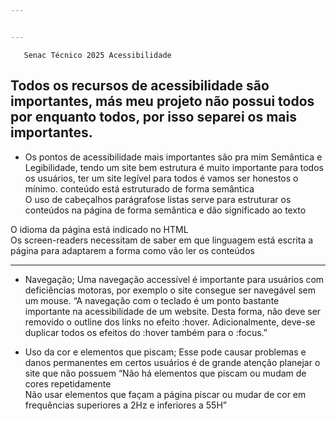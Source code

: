 ```yaml
---


---
```


<pre><code>   Senac Técnico 2025 Acessibilidade   
</code></pre>
<h2 id="todos-os-recursos-de-acessibilidade-são-importantes-más-meu-projeto-não-possui-todos-por-enquanto-todos-por-isso-separei-os-mais-importantes.">Todos os recursos de acessibilidade são importantes, más meu projeto não possui todos por enquanto todos, por isso separei os mais importantes.</h2>
<ul>
<li>Os pontos de acessibilidade mais importantes são pra mim Semântica e Legibilidade, tendo um site bem estrutura é muito importante para todos os usuários, ter um site legível para todos é vamos ser honestos o mínimo.  conteúdo está estruturado de forma semântica<br>
O uso de cabeçalhos  parágrafose listas serve para estruturar os conteúdos na página de forma semântica e dão significado ao texto</li>
</ul>
<p>O idioma da página está indicado no HTML<br>
Os screen-readers necessitam de saber em que linguagem está escrita a página para adaptarem a forma como vão ler os conteúdos</p>
<hr>
<ul>
<li>
<p>Navegação; Uma navegação accessível é importante para usuários com deficiências motoras, por exemplo o site consegue ser navegável sem um mouse. “A navegação com o teclado é um ponto bastante importante na acessibilidade de um website. Desta forma, não deve ser removido o outline dos links no efeito :hover. Adicionalmente, deve-se duplicar todos os efeitos do :hover também para o :focus.”</p>
</li>
<li>
<p>Uso da cor e elementos que piscam; Esse pode causar problemas e danos permanentes em certos usuários é de grande atenção  planejar o site que não possuem “Não há elementos que piscam ou mudam de cores repetidamente<br>
Não usar elementos que façam a página piscar ou mudar de cor em frequências superiores a 2Hz e inferiores a 55H”</p>
</li>
</ul>

